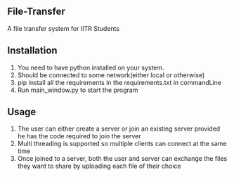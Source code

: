 ## File-Transfer
A file transfer system for IITR Students
## Installation
1. You need to have python installed on your system.
2. Should be connected to some network(either local or otherwise)
3. pip install all the requirements in the requirements.txt in commandLine
4. Run main_window.py to start the program
## Usage
1. The user can either create a server or join an existing server provided he has the code required to join the server
2. Multi threading is supported so multiple clients can connect at the same time
3. Once joined to a server, both the user and server can exchange the files they want to share by uploading each file of their choice
